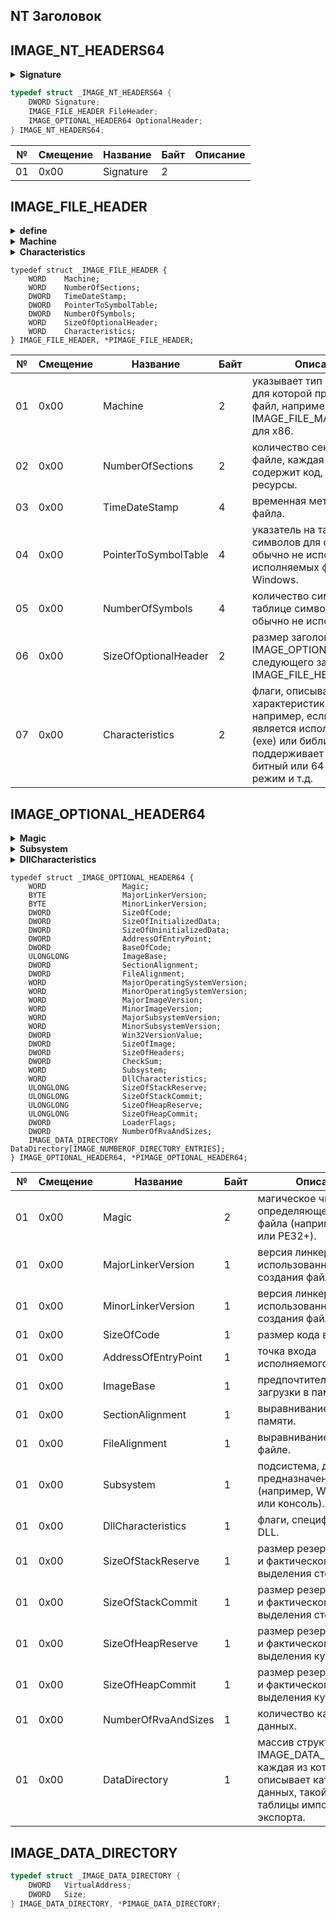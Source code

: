## NT Заголовок

## IMAGE_NT_HEADERS64
<details>
  <summary><b>Signature</b></summary>
    
``` C++
#define IMAGE_NT_SIGNATURE                  0x00004550  // PE00
```
</details>

``` C++
typedef struct _IMAGE_NT_HEADERS64 {
    DWORD Signature;
    IMAGE_FILE_HEADER FileHeader;
    IMAGE_OPTIONAL_HEADER64 OptionalHeader;
} IMAGE_NT_HEADERS64;
```

| №|Смещение|Название  |Байт|Описание                                                                              |
|--|--------|----------|----|--------------------------------------------------------------------------------------|
|01|0x00    |Signature |2   |                                                                                      |

## IMAGE_FILE_HEADER
<details>
  <summary><b>define</b></summary>
    
``` C++
#define IMAGE_SIZEOF_FILE_HEADER             20
```
</details>
  
<details>
  <summary><b>Machine</b></summary>
    
``` C++
#define IMAGE_FILE_MACHINE_UNKNOWN           0
#define IMAGE_FILE_MACHINE_TARGET_HOST       0x0001  // Useful for indicating we want to interact with the host and not a WoW guest.
#define IMAGE_FILE_MACHINE_I386              0x014c  // Intel 386.
#define IMAGE_FILE_MACHINE_R3000             0x0162  // MIPS little-endian, 0x160 big-endian
#define IMAGE_FILE_MACHINE_R4000             0x0166  // MIPS little-endian
#define IMAGE_FILE_MACHINE_R10000            0x0168  // MIPS little-endian
#define IMAGE_FILE_MACHINE_WCEMIPSV2         0x0169  // MIPS little-endian WCE v2
#define IMAGE_FILE_MACHINE_ALPHA             0x0184  // Alpha_AXP
#define IMAGE_FILE_MACHINE_SH3               0x01a2  // SH3 little-endian
#define IMAGE_FILE_MACHINE_SH3DSP            0x01a3
#define IMAGE_FILE_MACHINE_SH3E              0x01a4  // SH3E little-endian
#define IMAGE_FILE_MACHINE_SH4               0x01a6  // SH4 little-endian
#define IMAGE_FILE_MACHINE_SH5               0x01a8  // SH5
#define IMAGE_FILE_MACHINE_ARM               0x01c0  // ARM Little-Endian
#define IMAGE_FILE_MACHINE_THUMB             0x01c2  // ARM Thumb/Thumb-2 Little-Endian
#define IMAGE_FILE_MACHINE_ARMNT             0x01c4  // ARM Thumb-2 Little-Endian
#define IMAGE_FILE_MACHINE_AM33              0x01d3
#define IMAGE_FILE_MACHINE_POWERPC           0x01F0  // IBM PowerPC Little-Endian
#define IMAGE_FILE_MACHINE_POWERPCFP         0x01f1
#define IMAGE_FILE_MACHINE_IA64              0x0200  // Intel 64
#define IMAGE_FILE_MACHINE_MIPS16            0x0266  // MIPS
#define IMAGE_FILE_MACHINE_ALPHA64           0x0284  // ALPHA64
#define IMAGE_FILE_MACHINE_MIPSFPU           0x0366  // MIPS
#define IMAGE_FILE_MACHINE_MIPSFPU16         0x0466  // MIPS
#define IMAGE_FILE_MACHINE_AXP64             IMAGE_FILE_MACHINE_ALPHA64
#define IMAGE_FILE_MACHINE_TRICORE           0x0520  // Infineon
#define IMAGE_FILE_MACHINE_CEF               0x0CEF
#define IMAGE_FILE_MACHINE_EBC               0x0EBC  // EFI Byte Code
#define IMAGE_FILE_MACHINE_AMD64             0x8664  // AMD64 (K8)
#define IMAGE_FILE_MACHINE_M32R              0x9041  // M32R little-endian
#define IMAGE_FILE_MACHINE_ARM64             0xAA64  // ARM64 Little-Endian
#define IMAGE_FILE_MACHINE_CEE               0xC0EE
```
</details>

<details>
  <summary><b>Characteristics</b></summary>
    
``` C++
#define IMAGE_FILE_RELOCS_STRIPPED           0x0001  // Relocation info stripped from file.
#define IMAGE_FILE_EXECUTABLE_IMAGE          0x0002  // File is executable  (i.e. no unresolved external references).
#define IMAGE_FILE_LINE_NUMS_STRIPPED        0x0004  // Line nunbers stripped from file.
#define IMAGE_FILE_LOCAL_SYMS_STRIPPED       0x0008  // Local symbols stripped from file.
#define IMAGE_FILE_AGGRESIVE_WS_TRIM         0x0010  // Aggressively trim working set
#define IMAGE_FILE_LARGE_ADDRESS_AWARE       0x0020  // App can handle >2gb addresses
#define IMAGE_FILE_BYTES_REVERSED_LO         0x0080  // Bytes of machine word are reversed.
#define IMAGE_FILE_32BIT_MACHINE             0x0100  // 32 bit word machine.
#define IMAGE_FILE_DEBUG_STRIPPED            0x0200  // Debugging info stripped from file in .DBG file
#define IMAGE_FILE_REMOVABLE_RUN_FROM_SWAP   0x0400  // If Image is on removable media, copy and run from the swap file.
#define IMAGE_FILE_NET_RUN_FROM_SWAP         0x0800  // If Image is on Net, copy and run from the swap file.
#define IMAGE_FILE_SYSTEM                    0x1000  // System File.
#define IMAGE_FILE_DLL                       0x2000  // File is a DLL.
#define IMAGE_FILE_UP_SYSTEM_ONLY            0x4000  // File should only be run on a UP machine
#define IMAGE_FILE_BYTES_REVERSED_HI         0x8000  // Bytes of machine word are reversed.
```
</details>

``` C+
typedef struct _IMAGE_FILE_HEADER {
    WORD    Machine;
    WORD    NumberOfSections;
    DWORD   TimeDateStamp;
    DWORD   PointerToSymbolTable;
    DWORD   NumberOfSymbols;
    WORD    SizeOfOptionalHeader;
    WORD    Characteristics;
} IMAGE_FILE_HEADER, *PIMAGE_FILE_HEADER;
```

| №|Смещение|Название             |Байт|Описание                                                                                        |
|--|--------|---------------------|----|------------------------------------------------------------------------------------------------|
|01|0x00    |Machine              |2   | указывает тип машины, для которой предназначен файл, например, IMAGE_FILE_MACHINE_I386 для x86.|
|02|0x00    |NumberOfSections     |2   | количество секций в файле, каждая из которых содержит код, данные или ресурсы.                 |
|03|0x00    |TimeDateStamp        |4   | временная метка создания файла.                                                                |
|04|0x00    |PointerToSymbolTable |4   | указатель на таблицу символов для отладки; обычно не используется в исполняемых файлах Windows.|
|05|0x00    |NumberOfSymbols      |4   | количество символов в таблице символов; также обычно не используется.                          |
|06|0x00    |SizeOfOptionalHeader |2   | размер заголовка IMAGE_OPTIONAL_HEADER, следующего за IMAGE_FILE_HEADER.                       |
|07|0x00    |Characteristics      |2   | флаги, описывающие характеристики файла, например, если файл является исполняемым (exe) или библиотекой (dll), поддерживает ли он 32-битный или 64-битный режим и т.д.|

## IMAGE_OPTIONAL_HEADER64
<details>
  <summary><b>Magic</b></summary>
    
``` C++
#define IMAGE_NT_OPTIONAL_HDR32_MAGIC      0x10b
#define IMAGE_NT_OPTIONAL_HDR64_MAGIC      0x20b
#define IMAGE_ROM_OPTIONAL_HDR_MAGIC       0x107

#ifdef _WIN64
typedef IMAGE_OPTIONAL_HEADER64             IMAGE_OPTIONAL_HEADER;
typedef PIMAGE_OPTIONAL_HEADER64            PIMAGE_OPTIONAL_HEADER;
#define IMAGE_NT_OPTIONAL_HDR_MAGIC         IMAGE_NT_OPTIONAL_HDR64_MAGIC
#else
typedef IMAGE_OPTIONAL_HEADER32             IMAGE_OPTIONAL_HEADER;
typedef PIMAGE_OPTIONAL_HEADER32            PIMAGE_OPTIONAL_HEADER;
#define IMAGE_NT_OPTIONAL_HDR_MAGIC         IMAGE_NT_OPTIONAL_HDR32_MAGIC
#endif
```
</details>

<details>
  <summary><b>Subsystem</b></summary>
    
``` C++
#define IMAGE_SUBSYSTEM_UNKNOWN              0   // Unknown subsystem.
#define IMAGE_SUBSYSTEM_NATIVE               1   // Image doesn't require a subsystem.
#define IMAGE_SUBSYSTEM_WINDOWS_GUI          2   // Image runs in the Windows GUI subsystem.
#define IMAGE_SUBSYSTEM_WINDOWS_CUI          3   // Image runs in the Windows character subsystem.
#define IMAGE_SUBSYSTEM_OS2_CUI              5   // image runs in the OS/2 character subsystem.
#define IMAGE_SUBSYSTEM_POSIX_CUI            7   // image runs in the Posix character subsystem.
#define IMAGE_SUBSYSTEM_NATIVE_WINDOWS       8   // image is a native Win9x driver.
#define IMAGE_SUBSYSTEM_WINDOWS_CE_GUI       9   // Image runs in the Windows CE subsystem.
#define IMAGE_SUBSYSTEM_EFI_APPLICATION      10  //
#define IMAGE_SUBSYSTEM_EFI_BOOT_SERVICE_DRIVER  11   //
#define IMAGE_SUBSYSTEM_EFI_RUNTIME_DRIVER   12  //
#define IMAGE_SUBSYSTEM_EFI_ROM              13
#define IMAGE_SUBSYSTEM_XBOX                 14
#define IMAGE_SUBSYSTEM_WINDOWS_BOOT_APPLICATION 16
#define IMAGE_SUBSYSTEM_XBOX_CODE_CATALOG    17
```
</details>

<details>
  <summary><b>DllCharacteristics</b></summary>
    
``` C++
//      IMAGE_LIBRARY_PROCESS_INIT            0x0001     // Reserved.
//      IMAGE_LIBRARY_PROCESS_TERM            0x0002     // Reserved.
//      IMAGE_LIBRARY_THREAD_INIT             0x0004     // Reserved.
//      IMAGE_LIBRARY_THREAD_TERM             0x0008     // Reserved.
#define IMAGE_DLLCHARACTERISTICS_HIGH_ENTROPY_VA    0x0020  // Image can handle a high entropy 64-bit virtual address space.
#define IMAGE_DLLCHARACTERISTICS_DYNAMIC_BASE 0x0040     // DLL can move.
#define IMAGE_DLLCHARACTERISTICS_FORCE_INTEGRITY    0x0080     // Code Integrity Image
#define IMAGE_DLLCHARACTERISTICS_NX_COMPAT    0x0100     // Image is NX compatible
#define IMAGE_DLLCHARACTERISTICS_NO_ISOLATION 0x0200     // Image understands isolation and doesn't want it
#define IMAGE_DLLCHARACTERISTICS_NO_SEH       0x0400     // Image does not use SEH.  No SE handler may reside in this image
#define IMAGE_DLLCHARACTERISTICS_NO_BIND      0x0800     // Do not bind this image.
#define IMAGE_DLLCHARACTERISTICS_APPCONTAINER 0x1000     // Image should execute in an AppContainer
#define IMAGE_DLLCHARACTERISTICS_WDM_DRIVER   0x2000     // Driver uses WDM model
#define IMAGE_DLLCHARACTERISTICS_GUARD_CF     0x4000     // Image supports Control Flow Guard.
#define IMAGE_DLLCHARACTERISTICS_TERMINAL_SERVER_AWARE     0x8000
```
</details>

``` C+
typedef struct _IMAGE_OPTIONAL_HEADER64 {
    WORD                 Magic;
    BYTE                 MajorLinkerVersion;
    BYTE                 MinorLinkerVersion;
    DWORD                SizeOfCode;
    DWORD                SizeOfInitializedData;
    DWORD                SizeOfUninitializedData;
    DWORD                AddressOfEntryPoint;
    DWORD                BaseOfCode;
    ULONGLONG            ImageBase;
    DWORD                SectionAlignment;
    DWORD                FileAlignment;
    WORD                 MajorOperatingSystemVersion;
    WORD                 MinorOperatingSystemVersion;
    WORD                 MajorImageVersion;
    WORD                 MinorImageVersion;
    WORD                 MajorSubsystemVersion;
    WORD                 MinorSubsystemVersion;
    DWORD                Win32VersionValue;
    DWORD                SizeOfImage;
    DWORD                SizeOfHeaders;
    DWORD                CheckSum;
    WORD                 Subsystem;
    WORD                 DllCharacteristics;
    ULONGLONG            SizeOfStackReserve;
    ULONGLONG            SizeOfStackCommit;
    ULONGLONG            SizeOfHeapReserve;
    ULONGLONG            SizeOfHeapCommit;
    DWORD                LoaderFlags;
    DWORD                NumberOfRvaAndSizes;
    IMAGE_DATA_DIRECTORY DataDirectory[IMAGE_NUMBEROF_DIRECTORY_ENTRIES];
} IMAGE_OPTIONAL_HEADER64, *PIMAGE_OPTIONAL_HEADER64;
```

| №|Смещение|Название             |Байт|Описание                                                                |
|--|--------|---------------------|----|------------------------------------------------------------------------|
|01|0x00    |Magic                |2   | магическое число, определяющее формат файла (например, PE32 или PE32+).|
|01|0x00    |MajorLinkerVersion   |1   | версия линкера, использованного для создания файла.                    |
|01|0x00    |MinorLinkerVersion   |1   | версия линкера, использованного для создания файла.                    |
|01|0x00    |SizeOfCode           |1   | размер кода в файле.                                                   |
|01|0x00    |AddressOfEntryPoint  |1   | точка входа исполняемого кода.                                         |
|01|0x00    |ImageBase            |1   | предпочтительный адрес загрузки в памяти.                              |
|01|0x00    |SectionAlignment     |1   | выравнивание секций в памяти.                                          |
|01|0x00    |FileAlignment        |1   | выравнивание секций в файле.                                           |
|01|0x00    |Subsystem            |1   | подсистема, для которой предназначен файл (например, Windows GUI или консоль).|
|01|0x00    |DllCharacteristics   |1   | флаги, специфичные для DLL.|
|01|0x00    |SizeOfStackReserve   |1   | размер резервирования и фактического выделения стека.|
|01|0x00    |SizeOfStackCommit    |1   | размер резервирования и фактического выделения стека.|
|01|0x00    |SizeOfHeapReserve    |1   | размер резервирования и фактического выделения кучи. |
|01|0x00    |SizeOfHeapCommit     |1   | размер резервирования и фактического выделения кучи. |
|01|0x00    |NumberOfRvaAndSizes  |1   | количество каталогов данных. |
|01|0x00    |DataDirectory        |1   | массив структур IMAGE_DATA_DIRECTORY, каждая из которых описывает каталог данных, такой как таблицы импорта и экспорта. |

## IMAGE_DATA_DIRECTORY
``` C++
typedef struct _IMAGE_DATA_DIRECTORY {
    DWORD   VirtualAddress;
    DWORD   Size;
} IMAGE_DATA_DIRECTORY, *PIMAGE_DATA_DIRECTORY;
```
